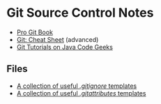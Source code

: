 # Git Source Control Notes

+ [Pro Git Book](https://git-scm.com/)
+ [Git: Cheat Sheet](https://dev.to/maxpou/git-cheat-sheet-advanced-3a17) (advanced)
+ [Git Tutorials on Java Code Geeks](https://examples.javacodegeeks.com/category/software-development/git)

## Files

+ [A collection of useful _.gitignore_ templates](https://github.com/github/gitignore/)
+ [A collection of useful _.gitattributes_ templates](https://github.com/alexkaratarakis/gitattributes)
